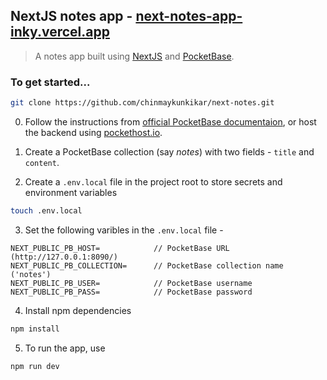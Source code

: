 ## NextJS notes app - [next-notes-app-inky.vercel.app](https://next-notes-app-inky.vercel.app/)
> A notes app built using [NextJS](https://nextjs.org/) and [PocketBase](https://pocketbase.io/).


### To get started...

```bash
git clone https://github.com/chinmaykunkikar/next-notes.git
```
0. Follow the instructions from [official PocketBase documentaion](https://pocketbase.io/docs/), or host the backend using [pockethost.io](https://pockethost.io/).

1. Create a PocketBase collection (say _notes_) with two fields - `title` and `content`.

2. Create a `.env.local` file in the project root to store secrets and environment variables

```bash
touch .env.local
```

3. Set the following varibles in the `.env.local` file -

```text
NEXT_PUBLIC_PB_HOST=            // PocketBase URL (http://127.0.0.1:8090/)
NEXT_PUBLIC_PB_COLLECTION=      // PocketBase collection name ('notes')
NEXT_PUBLIC_PB_USER=            // PocketBase username
NEXT_PUBLIC_PB_PASS=            // PocketBase password
```

4. Install npm dependencies
```bash
npm install
```

5. To run the app, use
```bash
npm run dev
```
